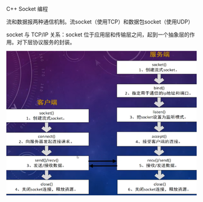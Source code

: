 C++ Socket 编程

流和数据报两种通信机制。流socket（使用TCP）和数据包socket（使用UDP）

socket 与 TCP/IP 关系：socket 位于应用层和传输层之间，起到一个抽象层的作用。对下层协议服务的封装。

![image-20220801124356910](.\images\image-20220801124356910.png)
